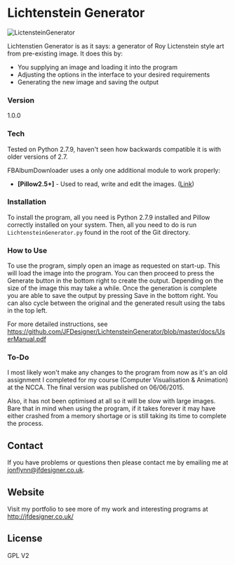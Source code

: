 # Lichtenstein Generator

![LictensteinGenerator](http://jfdesigner.co.uk/wp-content/uploads/2015/12/lichtenstein-art-generator.png "LictensteinGenerator")

Lichtenstien Generator is as it says: a generator of Roy Lictenstein style art from pre-existing image. It does this by:

  - You supplying an image and loading it into the program
  - Adjusting the options in the interface to your desired requirements
  - Generating the new image and saving the output
  
### Version
1.0.0

### Tech

Tested on Python 2.7.9, haven't seen how backwards compatible it is with older versions of 2.7.

FBAlbumDownloader uses a only one additional module to work properly:

* **[Pillow2.5+]**         - Used to read, write and edit the images. ([Link](https://github.com/python-pillow/Pillow))


### Installation
To install the program, all you need is Python 2.7.9 installed and Pillow correctly installed on your system. Then, all you need to do is run ```LichtensteinGenerator.py``` found in the root of the Git directory.

### How to Use
To use the program, simply open an image as requested on start-up. This will load the image into the program. You can then proceed to press the Generate button in the bottom right to create the output. Depending on the size of the image this may take a while. Once the generation is complete you are able to save the output by pressing Save in the bottom right. You can also cycle between the original and the generated result using the tabs in the top left.

For more detailed instructions, see https://github.com/JFDesigner/LichtensteinGenerator/blob/master/docs/UserManual.pdf


### To-Do

I most likely won't make any changes to the program from now as it's an  old assignment I completed for my course (Computer Visualisation & Animation) at the NCCA. The final version was published on 06/06/2015.

Also, it has not been optimised at all so it will be slow with large images. Bare that in mind when using the program, if it takes forever it may have either crashed from a memory shortage or is still taking its time to complete the process.

## Contact

If you have problems or questions then please contact me by emailing me at jonflynn@jfdesigner.co.uk.

## Website

Visit my portfolio to see more of my work and interesting programs at http://jfdesigner.co.uk/

License
----

GPL V2

